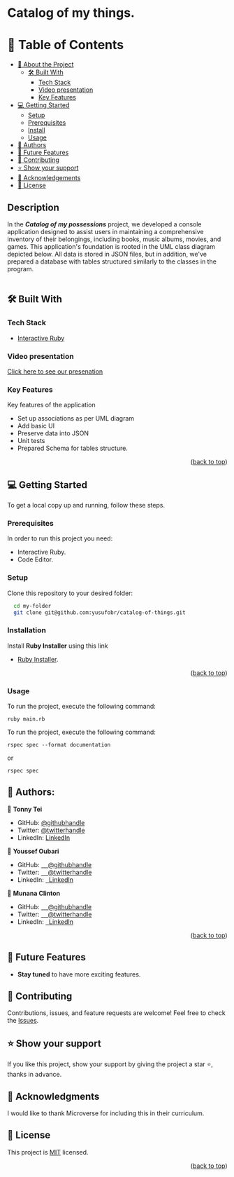 # Catalog of my things.

<a name="readme-top"></a>

<!-- TABLE OF CONTENTS -->

# 📗 Table of Contents

- [📖 About the Project](#about-project)
  - [🛠 Built With](#built-with)
    - [Tech Stack](#tech-stack)
    - [Video presentation](#video-presentation)
    - [Key Features](#key-features)
- [💻 Getting Started](#getting-started)
  - [Setup](#setup)
  - [Prerequisites](#prerequisites)
  - [Install](#install)
  - [Usage](#usage)
- [👥 Authors](#authors)
- [🔭 Future Features](#future-features)
- [🤝 Contributing](#contributing)
- [⭐️ Show your support](#support)
- [🙏 Acknowledgements](#acknowledgements)
- [📝 License](#license)

## Description

In the ***Catalog of my possessions*** project, we developed a console application designed to assist users in maintaining a comprehensive inventory of their belongings, including books, music albums, movies, and games. This application's foundation is rooted in the UML class diagram depicted below. All data is stored in JSON files, but in addition, we've prepared a database with tables structured similarly to the classes in the program.
<br/> <br/>

## 🛠 Built With <a name="built-with"></a>

### Tech Stack <a name="tech-stack"></a>

- <a href="https://rubyinstaller.org/downloads/">Interactive Ruby</a>

<!-- prsentation video -->

### Video presentation

[Click here to see our presenation]()

<!-- Features -->

### Key Features <a name="key-features"></a>

Key features of the application

- Set up associations as per UML diagram
- Add basic UI
- Preserve data into JSON
- Unit tests
- Prepared Schema for tables structure.

<p align="right">(<a href="#readme-top">back to top</a>)</p>

<!-- GETTING STARTED -->

## 💻 Getting Started <a name="getting-started"></a>

To get a local copy up and running, follow these steps.

### Prerequisites

In order to run this project you need:

- Interactive Ruby.
- Code Editor.

### Setup

Clone this repository to your desired folder:

```sh
  cd my-folder
  git clone git@github.com:yusufobr/catalog-of-things.git
```

### Installation

Install **Ruby Installer** using this link

- <a href="https://rubyinstaller.org/downloads/">Ruby Installer</a>.

<p align="right">(<a href="#readme-top">back to top</a>)</p>

### Usage

To run the project, execute the following command:

```
ruby main.rb
```

To run the project, execute the following command:

```
rspec spec --format documentation
```

or

```
rspec spec
```

<!-- AUTHORS -->

## 👥 Authors: <a name="authors"></a>

👤 **Tonny Tei**

- GitHub: [@githubhandle](https://github.com/tonnytech)
- Twitter: [@twitterhandle](https://twitter.com/tonnytei)
- LinkedIn: [LinkedIn](https://www.linkedin.com/in/tonnytei/)

👤 **Youssef Oubari**

- GitHub: [&nbsp; &nbsp; @githubhandle](https://github.com/yusufobr)
- Twitter: [&nbsp; &nbsp; @twitterhandle](https://twitter.com/OubariY1)
- LinkedIn: [&nbsp; LinkedIn](https://www.linkedin.com/in/youssef-oubari-370451147/)

👤 **Munana Clinton**

- GitHub: [&nbsp; &nbsp; @githubhandle](https://github.com/clin2on3mun)
- Twitter: [&nbsp; &nbsp; @twitterhandle](https://twitter.com/ClintonMunana)
- LinkedIn: [&nbsp; LinkedIn](https://www.linkedin.com/in/munana-clinton/)

<p align="right">(<a href="#readme-top">back to top</a>)</p>

<!-- FUTURE FEATURES -->

## 🔭 Future Features <a name="future-features"></a>

- **Stay tuned** to have more exciting features.

<!-- CONTRIBUTING -->

## 🤝 Contributing <a name="contributing"></a>

Contributions, issues, and feature requests are welcome!
Feel free to check the <a href="https://github.com:yusufobr/catalog-of-things/issues">Issues</a>.

<!-- SUPPORT -->

## ⭐️ Show your support <a name="support"></a>

If you like this project, show your support by giving the project a star ⭐️, thanks in advance.

<!-- ACKNOWLEDGEMENTS -->

## 🙏 Acknowledgments <a name="acknowledgements"></a>

I would like to thank Microverse for including this in their curriculum.

## 📝 License <a name="license"></a>

This project is [MIT](./LICENSE) licensed.

<p align="right">(<a href="#readme-top">back to top</a>)</p>
